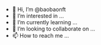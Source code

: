 - 👋 Hi, I’m @baobaonft
- 👀 I’m interested in ...
- 🌱 I’m currently learning ...
- 💞️ I’m looking to collaborate on ...
- 📫 How to reach me ...

<!---
baobaonft/baobaonft is a ✨ special ✨ repository because its `README.md` (this file) appears on your GitHub profile.
You can click the Preview link to take a look at your changes.
--->
